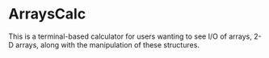 # ArraysCalc
This is a terminal-based calculator for users wanting to see I/O of arrays, 2-D arrays, along with the manipulation of these structures. 
